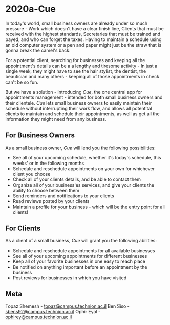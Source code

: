 
# 2020a-Cue

In today's world, small business owners are already under so much pressure - Work which doesn't have a clear finish line, Clients that must be received with the highest standards, Secretaries that must be trained and payed, and who can forget the taxes. Having to maintain a schedule using an old computer system or a pen and paper might just be the straw that is gonna break the camel's back.

For a potential client, searching for businesses and keeping all the appointment's details can be a a lengthy and tiresome activity - In just a single week, they might have to see the hair stylist, the dentist, the beautician and many others - keeping all of those appointments in check can't be so fun.

But we have a solution - Introducing *Cue*, the one central app for appointments management - intended for both small business owners and their clientele. *Cue* lets small business owners to easily maintain their schedule without interrupting their work flow, and allows all potentital clients to maintain and schedule their appointments, as well as get all the information they might need from any business.


## For Business Owners

As a small business owner, *Cue* will lend you the following possibilities:

* See all of your upcoming schedule, whether it's today's schedule, this weeks' or in the following months
* Schedule and reschedule appointments on your own for whichever client you choose
* Check all of your clients details, and be able to contact them 
* Organize all of your business'es services, and give your clients the ability to choose between them
* Send reminders and notifications to your clients
* Read reviews posted by your clients
* Maintain a profile for your business - which will be the entry point for all clients!

## For Clients

As a client of a small business, *Cue* will grant you the following abilities:

* Schedule and reschedule appointments for all available businesses
* See all of your upcoming appointments for different businesses
* Keep all of your favorite businesses in one easy to reach place
* Be notified on anything important before an appointment by the business
* Post reviews for businesses in which you have visited

## Meta

Topaz Shemesh - topaz@campus.technion.ac.il
Ben Siso - sbens92@campus.technion.ac.il
Ophir Eyal - ophirey@campus.technion.ac.il



